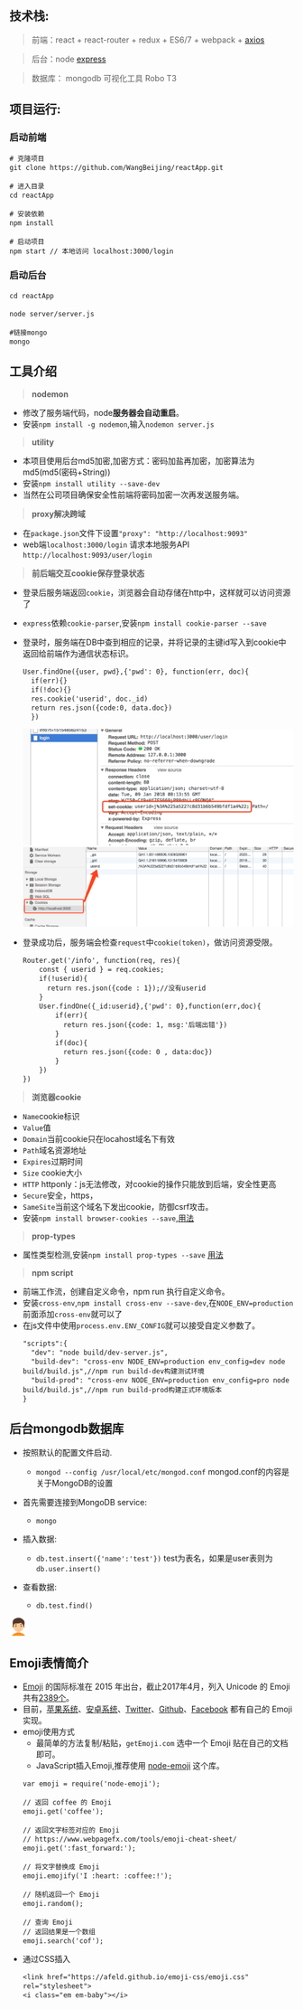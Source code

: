 ## 技术栈:

>  前端：react + react-router + redux + ES6/7 + webpack + [axios](https://www.npmjs.com/package/axios)

>  后台：node [express](http://www.expressjs.com.cn/)

>  数据库： mongodb 可视化工具 Robo T3

## 项目运行:

### 启动前端

```
# 克隆项目
git clone https://github.com/WangBeijing/reactApp.git

# 进入目录
cd reactApp

# 安装依赖
npm install

# 启动项目
npm start // 本地访问 localhost:3000/login

```

### 启动后台
```
cd reactApp

node server/server.js

#链接mongo
mongo
```

## 工具介绍

>  **nodemon**

- 修改了服务端代码，node**服务器会自动重启**。
- 安装`npm install -g nodemon`,输入`nodemon server.js`

>  **utility**

- 本项目使用后台md5加密,加密方式：密码加盐再加密，加密算法为md5(md5(密码+String))
- 安装`npm install utility --save-dev`
- 当然在公司项目确保安全性前端将密码加密一次再发送服务端。

> **proxy解决跨域**

- 在`package.json`文件下设置`"proxy": "http://localhost:9093"`
- web端`localhost:3000/login` 请求本地服务API `http://localhost:9093/user/login`

> **前后端交互cookie保存登录状态**

- 登录后服务端返回`cookie`，浏览器会自动存储在http中，这样就可以访问资源了
- `express`依赖`cookie-parser`,安装`npm install cookie-parser --save`
- 登录时，服务端在DB中查到相应的记录，并将记录的主键id写入到cookie中返回给前端作为通信状态标识。
  ```
  User.findOne({user, pwd},{'pwd': 0}, function(err, doc){
    if(err){}
    if(!doc){}
    res.cookie('userid', doc._id)
    return res.json({code:0, data.doc})
    })
  ```
  ![](https://github.com/WangBeijing/reactApp/blob/master/images/F526BF61-40F0-49BF-A437-6846AA6F22AE.png)
  ![](https://github.com/WangBeijing/reactApp/blob/master/images/WX20180109-161546%402x.png)

- 登录成功后，服务端会检查`request`中`cookie(token)`，做访问资源受限。
  ```
  Router.get('/info', function(req, res){
      const { userid } = req.cookies;
      if(!userid){
        return res.json({code : 1});//没有userid
      }
      User.findOne({_id:userid},{'pwd': 0},function(err,doc){
          if(err){
            return res.json({code: 1, msg:'后端出错'})
          }
          if(doc){
            return res.json({code: 0 , data:doc})
          }
      })
  })
  ```
> **浏览器cookie**
- `Name`cookie标识 
- `Value`值 
- `Domain`当前cookie只在locahost域名下有效 
- `Path`域名资源地址 
- `Expires`过期时间 
- `Size` cookie大小
- `HTTP` httponly：js无法修改，对cookie的操作只能放到后端，安全性更高 
- `Secure`安全，https，
- `SameSite`当前这个域名下发出cookie，防御csrf攻击。
- 安装`npm install browser-cookies --save`,[用法](https://www.npmjs.com/package/browser-cookies)

>  **prop-types**

- 属性类型检测,安装`npm install prop-types --save` [用法](http://www.css88.com/react/docs/typechecking-with-proptypes.html)

> **npm script**

- 前端工作流，创建自定义命令，npm run 执行自定义命令。
- 安装`cross-env`,`npm install cross-env --save-dev`,在`NODE_ENV=production`前面添加`cross-env`就可以了
- 在js文件中使用`process.env.ENV_CONFIG`就可以接受自定义参数了。
  ```
  "scripts":{
    "dev": "node build/dev-server.js",
    "build-dev": "cross-env NODE_ENV=production env_config=dev node build/build.js",//npm run build-dev构建测试环境
    "build-prod": "cross-env NODE_ENV=production env_config=pro node build/build.js",//npm run build-prod构建正式环境版本
  }
  ```

## 后台mongodb数据库

- 按照默认的配置文件启动.
  - `mongod --config /usr/local/etc/mongod.conf` mongod.conf的内容是关于MongoDB的设置

- 首先需要连接到MongoDB service:
  - `mongo`
- 插入数据:
  - `db.test.insert({'name':'test'})` test为表名，如果是user表则为`db.user.insert()`
- 查看数据:
  - `db.test.find()`

![](https://github.com/WangBeijing/reactApp/blob/master/src/component/img/boy.png)

## Emoji表情简介
- [Emoji](https://emojipedia.org/) 的国际标准在 2015 年出台，截止2017年4月，列入 Unicode 的 Emoji 共有[2389个](http://www.unicode.org/emoji/charts/full-emoji-list.html)。
- 目前，[苹果系统](https://emojipedia.org/apple/)、[安卓系统](https://emojipedia.org/google/)、[Twitter](https://twitter.github.io/twemoji/preview.html)、[Github](https://gist.github.com/rxaviers/7360908)、[Facebook](https://emojipedia.org/facebook/) 都有自己的 Emoji 实现。
- emoji使用方式
  - 最简单的方法复制/粘贴，`getEmoji.com` 选中一个 Emoji 贴在自己的文档即可。
  - JavaScript插入Emoji,推荐使用 [node-emoji](https://www.npmjs.com/package/node-emoji) 这个库。
  ```
  var emoji = require('node-emoji');

  // 返回 coffee 的 Emoji
  emoji.get('coffee');

  // 返回文字标签对应的 Emoji
  // https://www.webpagefx.com/tools/emoji-cheat-sheet/
  emoji.get(':fast_forward:');

  // 将文字替换成 Emoji
  emoji.emojify('I :heart: :coffee:!');

  // 随机返回一个 Emoji 
  emoji.random();

  // 查询 Emoji
  // 返回结果是一个数组 
  emoji.search('cof');
  ```
- 通过CSS插入
  ```
  <link href="https://afeld.github.io/emoji-css/emoji.css" rel="stylesheet">
  <i class="em em-baby"></i>
  ```